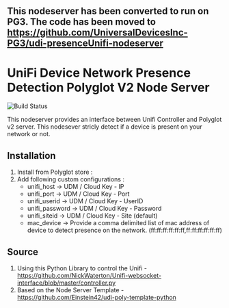 ## This nodeserver has been converted to run on PG3. The code has been moved to https://github.com/UniversalDevicesInc-PG3/udi-presenceUnifi-nodeserver

# UniFi Device Network Presence Detection Polyglot V2 Node Server

![Build Status](https://travis-ci.org/therealmysteryman/udi-presenceUnifi-nodeserver.svg?branch=master)

This nodeserver provides an interface between Unifi Controller and Polyglot v2 server. This nodesever stricly detect if a device is present on your network or not.

## Installation

1. Install from Polyglot store :
2. Add following custom configurations :
    - unifi_host -> UDM / Cloud Key - IP
    - unifi_port -> UDM / Cloud Key - Port
    - unifi_userid -> UDM / Cloud Key - UserID
    - unifi_password -> UDM / Cloud Key - Password
    - unifi_siteid -> UDM / Cloud Key - Site (default)
    - mac_device -> Provide a comma delimited list of mac address of device to detect presence on the network. (ff:ff:ff:ff:ff:ff,ff:ff:ff:ff:ff:ff)

## Source

1. Using this Python Library to control the Unifi - https://github.com/NickWaterton/Unifi-websocket-interface/blob/master/controller.py
2. Based on the Node Server Template - https://github.com/Einstein42/udi-poly-template-python
